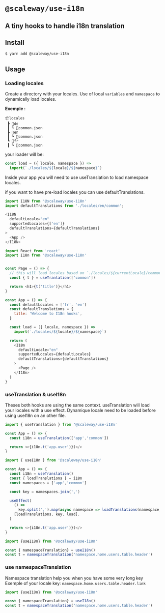 # `@scaleway/use-i18n`

## A tiny hooks to handle i18n translation

## Install

```bash
$ yarn add @scaleway/use-i18n
```

## Usage
### Loading locales
Create a directory with your locales.
Use of local `variables` and `namespace` to dynamically load locales.

**Exemple :**

```
📦locales
 ┣ 📂de
 ┃ ┗ 📜common.json
 ┣ 📂en
 ┃ ┗ 📜common.json
 ┗ 📂fr
 ┃ ┗ 📜common.json
```
your loader will be:
```js
const load = ({ locale, namespace }) =>
  import(`./locales/${locale}/${namespace}`)
```
Inside your app you will need to use useTranslation to load namespace locales.

if you want to have pre-load locales you can use defaultTranslations.

```js
import I18N from '@scaleway/use-i18n'
import defaultTranslations from './locales/en/common';

<I18N
  defaultLocale="en"
  supportedLocales={['en']}
  defaultTranslations={defaultTranslations}
>
  <App />
</I18N>
```



```js
import React from 'react'
import I18n from '@scaleway/use-i18n'


const Page = () => {
  // this will load locales based on `./locales/${currentLocale}/common.json`
  const { t } = useTranlation(['common'])

  return <h1>{t('title')}</h1>
}

const App = () => {
  const defaultLocales = ['fr', 'en']
  const defaultTranslations = {
    title: 'Welcome to I18n hooks',
  }

  const load = ({ locale, namespace }) =>
    import(`./locales/${locale}/${namespace}`)

  return (
    <I18n
      defaultLocale="en"
      supportedLocales={defaultLocales}
      defaultTranslations={defaultTranslations}
    >
      <Page />
    </I18n>
  )
}
```

### useTranslation & useI18n

Theses both hooks are using the same context.
useTranslation will load your locales with a use effect.
Dynamique locale need to be loaded before using useI18n on an other file.

```js
import { useTranslation } from '@scaleway/use-i18n'

const App = () => {
  const i18n = useTranslation(['app','common'])

  return <>{i18n.t('app.user')}(</>
}

```

```js
import { useI18n } from '@scaleway/use-i18n'

const App = () => {
  const i18n = useTranslation()
  const { loadTranslations } = i18n
  const namespaces = ['app','common']

  const key = namespaces.join(',')

  useEffect(
    () =>
      key.split(',').map(async namespace => loadTranslations(namespace, load)),
    [loadTranslations, key, load],
  )

  return <>{i18n.t('app.user')}(</>
}

```



```js
import {useI18n} from '@scaleway/use-i18n'

const { namespaceTranslation} = useI18n()
const t = namespaceTranslation('namespace.home.users.table.header')
```

### use namespaceTranslation

Namespace translation help you when you have some very long key
Exemple of your locale key: `namespace.home.users.table.header.link`

```js
import {useI18n} from '@scaleway/use-i18n'

const { namespaceTranslation} = useI18n()
const t = namespaceTranslation('namespace.home.users.table.header')
```
